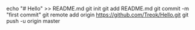 echo "# Hello" >> README.md
  git init
  git add README.md
  git commit -m "first commit"
  git remote add origin https://github.com/Treok/Hello.git
  git push -u origin master
  
